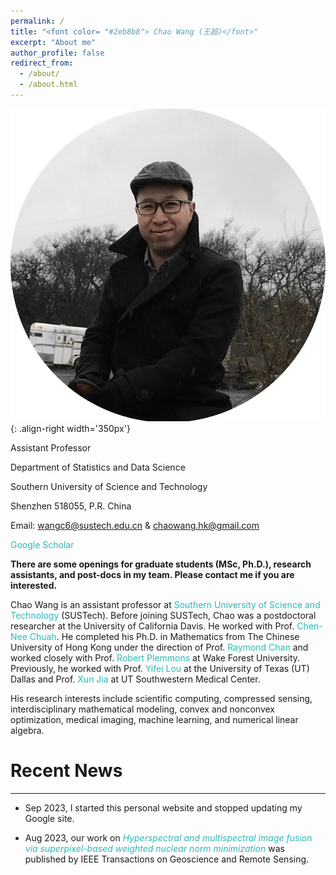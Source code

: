 ```yaml
---
permalink: /
title: "<font color= "#2eb8b8"> Chao Wang (王超)</font>"
excerpt: "About me"
author_profile: false
redirect_from: 
  - /about/
  - /about.html
---
```


![profile](/images/profile.png){: .align-right width='350px'}


Assistant Professor

Department of Statistics and Data Science

Southern University of Science and Technology 

Shenzhen 518055, P.R. China

<i class="fas fa-envelope"></i> Email: <a href="mailto:wangc6@sustech.edu.cn" style="color:#2eb8b8;text-decoration:none;"> wangc6@sustech.edu.cn </a>  & 
<a href="mailto:chaowang.hk@gmail.com" style="color:#2eb8b8;text-decoration:none;"> chaowang.hk@gmail.com </a>

<i class="ai ai-google-scholar-square"></i> <a href="https://scholar.google.com/citations?user=PBchRWYAAAAJ&hl=en" style="color:#2eb8b8;text-decoration:none;"> Google Scholar </a>
 


**There are some openings for graduate students (MSc, Ph.D.), research assistants, and post-docs in my team. Please contact me if you are interested.**

Chao Wang is an assistant professor at <a href="https://sustech.edu.cn/en/" style="color:#2eb8b8;text-decoration:none;"> Southern University of Science and Technology  </a> (SUSTech). Before joining SUSTech, Chao was a postdoctoral researcher at the University of California Davis. He worked with Prof. <a href="https://www.ece.ucdavis.edu/~chuah/rubinet/" style="color:#2eb8b8;text-decoration:none;"> Chen-Nee Chuah</a>. He completed his Ph.D. in Mathematics from The Chinese University of Hong Kong under the direction of Prof. <a href="https://scholars.cityu.edu.hk/en/persons/hon-fu-raymond-chan(98f1cf10-a01a-4642-8470-c48b0e977687).html" style="color:#2eb8b8;text-decoration:none;"> Raymond Chan</a>  and worked closely with Prof. <a href="https://faculty.sites.wfu.edu/plemmons/" style="color:#2eb8b8;text-decoration:none;"> Robert Plemmons </a>  at Wake Forest University. Previously, he worked with Prof. <a href="https://sites.google.com/site/louyifei/" style="color:#2eb8b8;text-decoration:none;"> Yifei Lou </a>  at the University of Texas (UT) Dallas and Prof. <a href="https://www.hopkinsmedicine.org/profiles/details/xun-jia" style="color:#2eb8b8;text-decoration:none;"> Xun Jia </a> at UT Southwestern Medical Center.


His research interests include scientific computing, compressed sensing, interdisciplinary mathematical modeling, convex and nonconvex optimization, medical imaging, machine learning, and numerical linear algebra.

# Recent News
---
- Sep 2023, I started this personal website and stopped updating my Google site.
  
- Aug 2023, our work on <a href="https://ieeexplore.ieee.org/abstract/document/10231145/" style="color:#2eb8b8;text-decoration:none;"> _Hyperspectral and multispectral image fusion via superpixel-based weighted nuclear norm minimization_  </a> was published by IEEE Transactions on Geoscience and Remote Sensing.



&nbsp;

&nbsp;

&nbsp;
